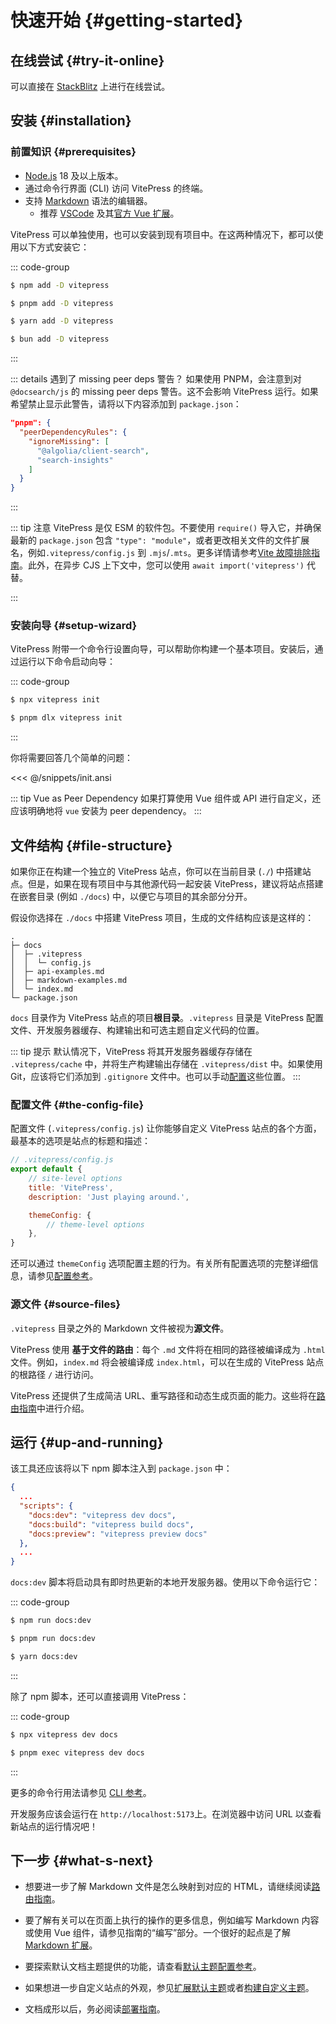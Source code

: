 # 快速开始 {#getting-started}

## 在线尝试 {#try-it-online}

可以直接在 [StackBlitz](https://vitepress.new) 上进行在线尝试。

## 安装 {#installation}

### 前置知识 {#prerequisites}

- [Node.js](https://nodejs.org/) 18 及以上版本。
- 通过命令行界面 (CLI) 访问 VitePress 的终端。
- 支持 [Markdown](https://en.wikipedia.org/wiki/Markdown) 语法的编辑器。
  - 推荐 [VSCode](https://code.visualstudio.com/) 及其[官方 Vue 扩展](https://marketplace.visualstudio.com/items?itemName=Vue.volar)。

VitePress 可以单独使用，也可以安装到现有项目中。在这两种情况下，都可以使用以下方式安装它：

::: code-group

```sh [npm]
$ npm add -D vitepress
```

```sh [pnpm]
$ pnpm add -D vitepress
```

```sh [yarn]
$ yarn add -D vitepress
```

```sh [bun]
$ bun add -D vitepress
```

:::

::: details 遇到了 missing peer deps 警告？
如果使用 PNPM，会注意到对 `@docsearch/js` 的 missing peer deps 警告。这不会影响 VitePress 运行。如果希望禁止显示此警告，请将以下内容添加到 `package.json`：

```json
"pnpm": {
  "peerDependencyRules": {
    "ignoreMissing": [
      "@algolia/client-search",
      "search-insights"
    ]
  }
}
```

:::

::: tip 注意
VitePress 是仅 ESM 的软件包。不要使用 `require()` 导入它，并确保最新的 `package.json` 包含 `"type": "module"`，或者更改相关文件的文件扩展名，例如`.vitepress/config.js` 到 `.mjs`/`.mts`。更多详情请参考[Vite 故障排除指南](http://vitejs.dev/guide/troubleshooting.html#this-package-is-esm-only)。此外，在异步 CJS 上下文中，您可以使用 `await import('vitepress')` 代替。

:::

### 安装向导 {#setup-wizard}

VitePress 附带一个命令行设置向导，可以帮助你构建一个基本项目。安装后，通过运行以下命令启动向导：

::: code-group

```sh [npm]
$ npx vitepress init
```

```sh [pnpm]
$ pnpm dlx vitepress init
```

:::

你将需要回答几个简单的问题：

<<< @/snippets/init.ansi

::: tip Vue as Peer Dependency
如果打算使用 Vue 组件或 API 进行自定义，还应该明确地将 `vue` 安装为 peer dependency。
:::

## 文件结构 {#file-structure}

如果你正在构建一个独立的 VitePress 站点，你可以在当前目录 (`./`) 中搭建站点。但是，如果在现有项目中与其他源代码一起安装 VitePress，建议将站点搭建在嵌套目录 (例如 `./docs`) 中，以便它与项目的其余部分分开。

假设你选择在 `./docs` 中搭建 VitePress 项目，生成的文件结构应该是这样的：

```
.
├─ docs
│  ├─ .vitepress
│  │  └─ config.js
│  ├─ api-examples.md
│  ├─ markdown-examples.md
│  └─ index.md
└─ package.json
```

`docs` 目录作为 VitePress 站点的项目**根目录**。`.vitepress` 目录是 VitePress 配置文件、开发服务器缓存、构建输出和可选主题自定义代码的位置。

::: tip 提示
默认情况下，VitePress 将其开发服务器缓存存储在 `.vitepress/cache` 中，并将生产构建输出存储在 `.vitepress/dist` 中。如果使用 Git，应该将它们添加到 `.gitignore` 文件中。也可以手动[配置](../reference/site-config#outdir)这些位置。
:::

### 配置文件 {#the-config-file}

配置文件 (`.vitepress/config.js`) 让你能够自定义 VitePress 站点的各个方面，最基本的选项是站点的标题和描述：

```js
// .vitepress/config.js
export default {
	// site-level options
	title: 'VitePress',
	description: 'Just playing around.',

	themeConfig: {
		// theme-level options
	},
}
```

还可以通过 `themeConfig` 选项配置主题的行为。有关所有配置选项的完整详细信息，请参见[配置参考](../reference/site-config)。

### 源文件 {#source-files}

`.vitepress` 目录之外的 Markdown 文件被视为**源文件**。

VitePress 使用 **基于文件的路由**：每个 `.md` 文件将在相同的路径被编译成为 `.html` 文件。例如，`index.md` 将会被编译成 `index.html`，可以在生成的 VitePress 站点的根路径 `/` 进行访问。

VitePress 还提供了生成简洁 URL、重写路径和动态生成页面的能力。这些将在[路由指南](./routing)中进行介绍。

## 运行 {#up-and-running}

该工具还应该将以下 npm 脚本注入到 `package.json` 中：

```json
{
  ...
  "scripts": {
    "docs:dev": "vitepress dev docs",
    "docs:build": "vitepress build docs",
    "docs:preview": "vitepress preview docs"
  },
  ...
}
```

`docs:dev` 脚本将启动具有即时热更新的本地开发服务器。使用以下命令运行它：

::: code-group

```sh [npm]
$ npm run docs:dev
```

```sh [pnpm]
$ pnpm run docs:dev
```

```sh [yarn]
$ yarn docs:dev
```

:::

除了 npm 脚本，还可以直接调用 VitePress：

::: code-group

```sh [npm]
$ npx vitepress dev docs
```

```sh [pnpm]
$ pnpm exec vitepress dev docs
```

:::

更多的命令行用法请参见 [CLI 参考](../reference/cli)。

开发服务应该会运行在 `http://localhost:5173`上。在浏览器中访问 URL 以查看新站点的运行情况吧！

## 下一步 {#what-s-next}

- 想要进一步了解 Markdown 文件是怎么映射到对应的 HTML，请继续阅读[路由指南](./routing)。

- 要了解有关可以在页面上执行的操作的更多信息，例如编写 Markdown 内容或使用 Vue 组件，请参见指南的“编写”部分。一个很好的起点是了解 [Markdown 扩展](./markdown)。

- 要探索默认文档主题提供的功能，请查看[默认主题配置参考](../reference/default-theme-config)。

- 如果想进一步自定义站点的外观，参见[扩展默认主题](./extending-default-theme)或者[构建自定义主题](./custom-theme)。

- 文档成形以后，务必阅读[部署指南](./deploy)。
